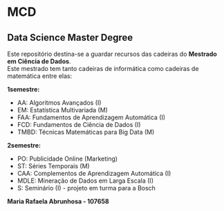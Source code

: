 # MCD
## Data Science Master Degree

Este repositório destina-se a guardar recursos das cadeiras do **Mestrado em Ciência de Dados**.
<br>
Este mestrado tem tanto cadeiras de informática como cadeiras de matemática entre elas:

**1semestre:**
- AA: Algoritmos Avançados (I)
- EM: Estatística Multivariada (M)
- FAA: Fundamentos de Aprendizagem Automática (I)
- FCD: Fundamentos de Ciência de Dados (I)
- TMBD: Técnicas Matemáticas para Big Data (M)

**2semestre:**
- PO: Publicidade Online (Marketing)
- ST: Séries Temporais (M)
- CAA: Complementos de Aprendizagem Automática (I)
- MDLE: Mineração de Dados em Larga Escala (I)
- S: Seminário (I) - projeto em turma para a Bosch

**Maria Rafaela Abrunhosa - 107658**
